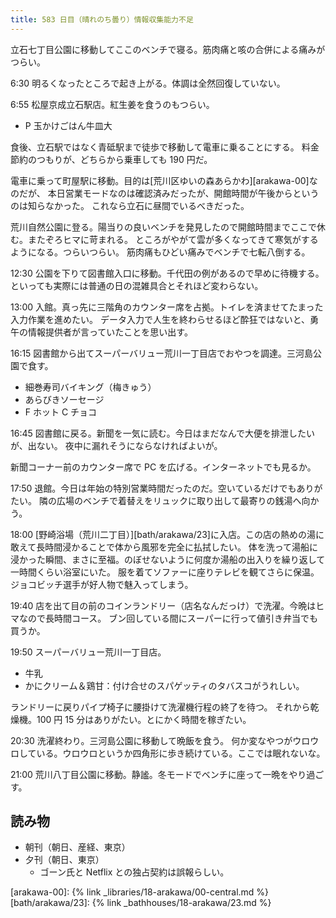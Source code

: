 ```yaml
---
title: 583 日目（晴れのち曇り）情報収集能力不足
---
```


立石七丁目公園に移動してここのベンチで寝る。筋肉痛と咳の合併による痛みがつらい。

6:30 明るくなったところで起き上がる。体調は全然回復していない。

6:55 松屋京成立石駅店。紅生姜を食うのもつらい。

* P 玉かけごはん牛皿大

食後、立石駅ではなく青砥駅まで徒歩で移動して電車に乗ることにする。
料金節約のつもりが、どちらから乗車しても 190 円だ。

電車に乗って町屋駅に移動。目的は[荒川区ゆいの森あらかわ][arakawa-00]なのだが、
本日営業モードなのは確認済みだったが、開館時間が午後からというのは知らなかった。
これなら立石に昼間でいるべきだった。

荒川自然公園に登る。陽当りの良いベンチを発見したので開館時間までここで休む。またぞろヒマに苛まれる。
ところがやがて雲が多くなってきて寒気がするようになる。つらいつらい。
筋肉痛もひどい痛みでベンチで七転八倒する。

12:30 公園を下りて図書館入口に移動。千代田の例があるので早めに待機する。
といっても実際には普通の日の混雑具合とそれほど変わらない。

13:00 入館。真っ先に三階角のカウンター席を占拠。トイレを済ませてたまった入力作業を進めたい。
データ入力で人生を終わらせるほど酔狂ではないと、勇午の情報提供者が言っていたことを思い出す。

16:15 図書館から出てスーパーバリュー荒川一丁目店でおやつを調達。三河島公園で食す。

* 細巻寿司バイキング（梅きゅう）
* あらびきソーセージ
* F ホット C チョコ

16:45 図書館に戻る。新聞を一気に読む。今日はまだなんで大便を排泄したいが、出ない。
夜中に漏れそうにならなければよいが。

新聞コーナー前のカウンター席で PC を広げる。インターネットでも見るか。

17:50 退館。今日は年始の特別営業時間だったのだ。空いているだけでもありがたい。
隣の広場のベンチで着替えをリュックに取り出して最寄りの銭湯へ向かう。

18:00 [野崎浴場（荒川二丁目）][bath/arakawa/23]に入店。この店の熱めの湯に敢えて長時間浸かることで体から風邪を完全に払拭したい。
体を洗って湯船に浸かった瞬間、まさに至福。のぼせないように何度か湯船の出入りを繰り返して一時間くらい浴室にいた。
服を着てソファーに座りテレビを観てさらに保温。ジョコビッチ選手が好人物で魅入ってしまう。

19:40 店を出て目の前のコインランドリー（店名なんだっけ）で洗濯。今晩はヒマなので長時間コース。
ブン回している間にスーパーに行って値引き弁当でも買うか。

19:50 スーパーバリュー荒川一丁目店。

* 牛乳
* かにクリーム＆鶏甘：付け合せのスパゲッティのタバスコがうれしい。

ランドリーに戻りパイプ椅子に腰掛けて洗濯機行程の終了を待つ。
それから乾燥機。100 円 15 分はありがたい。とにかく時間を稼ぎたい。

20:30 洗濯終わり。三河島公園に移動して晩飯を食う。
何か変なやつがウロウロしている。ウロウロというか四角形に歩き続けている。ここでは眠れないな。

21:00 荒川八丁目公園に移動。静謐。冬モードでベンチに座って一晩をやり過ごす。

## 読み物

* 朝刊（朝日、産経、東京）
* 夕刊（朝日、東京）
  * ゴーン氏と Netflix との独占契約は誤報らしい。

[arakawa-00]: {% link _libraries/18-arakawa/00-central.md %}
[bath/arakawa/23]: {% link _bathhouses/18-arakawa/23.md %}
